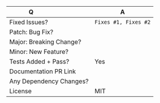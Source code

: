 <!--
For issue references: Add a comma-separated list of a [closing word](https://help.github.com/articles/closing-issues-via-commit-messages/) followed by the ticket number fixed by the PR. (it should be underlined in the preview if done correctly)
-->

| Q                       | A <!--(Can use an emoji 👍) -->                                                                            |
| ----------------------- | ---------------------------------------------------------------------------------------------------------- |
| Fixed Issues?           | `Fixes #1, Fixes #2` <!-- remove the (`) quotes and write "Fixes" before the number to link the issues --> |
| Patch: Bug Fix?         |
| Major: Breaking Change? |
| Minor: New Feature?     |
| Tests Added + Pass?     | Yes                                                                                                        |
| Documentation PR Link   | <!-- If only readme change, add `[skip ci]` to your commits -->                                            |
| Any Dependency Changes? |
| License                 | MIT                                                                                                        |

<!-- Describe your changes below in as much detail as possible -->
